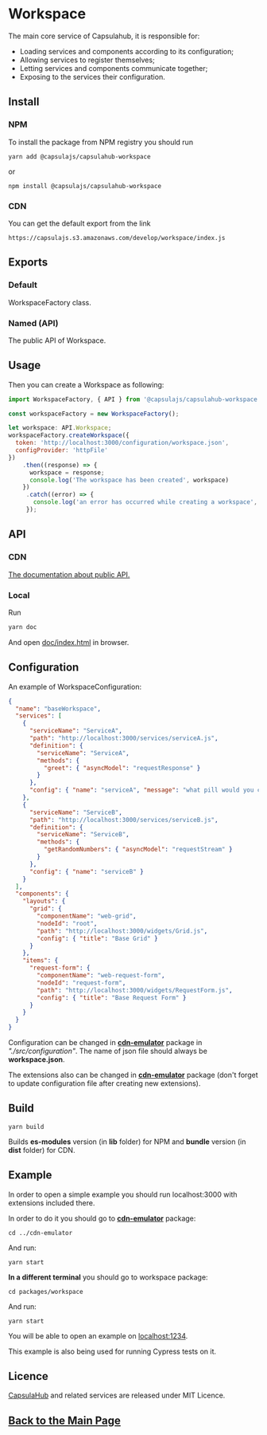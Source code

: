 # Workspace

The main core service of Capsulahub, it is responsible for:

-   Loading services and components according to its configuration;
-   Allowing services to register themselves;
-   Letting services and components communicate together;
-   Exposing to the services their configuration.

## Install

### NPM

To install the package from NPM registry you should run

    yarn add @capsulajs/capsulahub-workspace

or

    npm install @capsulajs/capsulahub-workspace

### CDN

You can get the default export from the link

    https://capsulajs.s3.amazonaws.com/develop/workspace/index.js

## Exports

### Default

WorkspaceFactory class.

### Named (API)

The public API of Workspace.

## Usage

Then you can create a Workspace as following:

```js
import WorkspaceFactory, { API } from '@capsulajs/capsulahub-workspace';

const workspaceFactory = new WorkspaceFactory();

let workspace: API.Workspace;
workspaceFactory.createWorkspace({ 
  token: 'http://localhost:3000/configuration/workspace.json',
  configProvider: 'httpFile'
})
    .then((response) => {
      workspace = response;
      console.log('The workspace has been created', workspace)
    })
     .catch((error) => {
       console.log('an error has occurred while creating a workspace', error)
     });
```

## API

### CDN

[The documentation about public API.](https://capsulajs.s3.amazonaws.com/develop/workspace/doc/index.html)

### Local

Run 

```bash
yarn doc
```

And open [doc/index.html](./doc/index.html) in browser.

## Configuration

An example of WorkspaceConfiguration:

```json
{
  "name": "baseWorkspace",
  "services": [
    {
      "serviceName": "ServiceA",
      "path": "http://localhost:3000/services/serviceA.js",
      "definition": {
        "serviceName": "ServiceA",
        "methods": {
          "greet": { "asyncModel": "requestResponse" }
        }
      },
      "config": { "name": "serviceA", "message": "what pill would you choose: red or blue?" }
    },
    {
      "serviceName": "ServiceB",
      "path": "http://localhost:3000/services/serviceB.js",
      "definition": {
        "serviceName": "ServiceB",
        "methods": {
          "getRandomNumbers": { "asyncModel": "requestStream" }
        }
      },
      "config": { "name": "serviceB" }
    }
  ],
  "components": {
    "layouts": {
      "grid": {
        "componentName": "web-grid",
        "nodeId": "root",
        "path": "http://localhost:3000/widgets/Grid.js",
        "config": { "title": "Base Grid" }
      }
    },
    "items": {
      "request-form": {
        "componentName": "web-request-form",
        "nodeId": "request-form",
        "path": "http://localhost:3000/widgets/RequestForm.js",
        "config": { "title": "Base Request Form" }
      }
    }
  }
}
```

Configuration can be changed in **[cdn-emulator](../cdn-emulator)** package in _"./src/configuration"_. The name of json file should always be **workspace.json**.

The extensions also can be changed in **[cdn-emulator](../cdn-emulator)** package (don't forget to update configuration file after creating new extensions).

## Build

    yarn build

Builds **es-modules** version (in **lib** folder) for NPM and **bundle** version (in **dist** folder) for CDN.

## Example

In order to open a simple example you should run localhost:3000 with extensions included there.

In order to do it you should go to **[cdn-emulator](../cdn-emulator)** package:

    cd ../cdn-emulator

And run:

    yarn start

**In a different terminal** you should go to workspace package:

    cd packages/workspace

And run:

    yarn start

You will be able to open an example on [localhost:1234](http://localhost:1234/).

This example is also being used for running Cypress tests on it.

## Licence

[CapsulaHub](https://github.com/capsulajs/capsulahub) and related services are released under MIT Licence.

## [Back to the Main Page](../../README.md)
